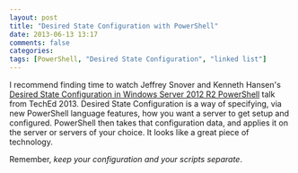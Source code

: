```yaml
---
layout: post
title: "Desired State Configuration with PowerShell"
date: 2013-06-13 13:17
comments: false
categories: 
tags: [PowerShell, "Desired State Configuration", "linked list"]
---
```


I recommend finding time to watch Jeffrey Snover and Kenneth Hansen's [Desired State Configuration in Windows Server 2012 R2 PowerShell](http://channel9.msdn.com/Events/TechEd/NorthAmerica/2013/MDC-B302) talk from TechEd 2013.  Desired State Configuration is a way of specifying, via new PowerShell language features, how you want a server to get setup and configured.  PowerShell then takes that configuration data, and applies it on the server or servers of your choice. It looks like a great piece of technology.  

Remember, *keep your configuration and your scripts separate*.
